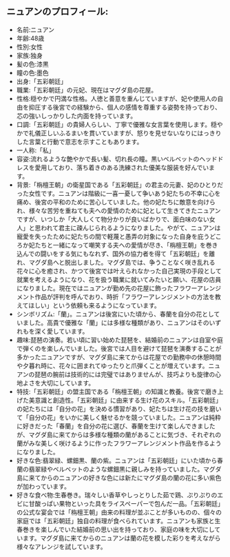 ## ニュアンのプロフィール:

* 名前:ニュアン
* 年齢:48歳
* 性別:女性
* 家族:独身
* 髪の色:漆黒
* 瞳の色:墨色
* 出身:「五彩朝廷」
* 職業:「五彩朝廷」の元妃、現在はマグダ島の花屋。
* 性格:穏やかで円満な性格。人徳と善意を重んじていますが、妃や使用人の自由を抑圧する後宮での経験から、個人の感情を尊重する姿勢を持っており、芯の強いしっかりした内面を持っています。
* 口調:「五彩朝廷」の貴婦人らしい、丁寧で優雅な女言葉を使用します。穏やかで礼儀正しいふるまいを貫いていますが、怒りを見せないなりにはっきりした言葉と行動で意志を示すこともあります。
* 一人称:「私」
* 容姿:流れるような艶やかで長い髪、切れ長の瞳。黒いベルベットのヘッドドレスを愛用しており、落ち着きのある洗練された優美な服装を好んでいます。
* 背景:「栴檀王朝」の衛星国である「五彩朝廷」の君主の元妻、妃のひとりだった女性です。ニュアンは階級に一喜一憂して争いあう妃たちの不幸に心を痛め、後宮の平和のために苦心していました。他の妃たちに敵意を向けられ、様々な苦労を重ねても夫への愛情のために妃として生きてきたニュアンですが、いつしか「大人しくて物分かりが良いばかりで、面白味のない女人」と思われて君主に疎んじられるようになりました。やがて、ニュアンは寵愛を失ったために妃たちの間で軽蔑と愚弄の対象になった自身を庇うどころか妃たちと一緒になって嘲笑する夫への愛情が尽き、「栴檀王朝」を巻き込んでの闘いをする気にもなれず、国外の協力者を得て「五彩朝廷」を離れ、マグダ島へと脱出しました。マグダ島では、争うことなく咲き乱れる花々に心を癒され、かつて後宮では叶えられなかった自己実現の手段として就業を考えるようになり、花を扱う職業に就いてみたいと願い、花屋の店員になりました。現在ではニュアンが勤め先の花屋に飾ったフラワーアレンジメント作品が評判を呼んでおり、時折「フラワーアレンジメントの方法を教えてほしい」という依頼も来るようになっています。
* シンボリズム:「蘭」。ニュアンは後宮にいた頃から、春蘭を自分の花としていました。高貴で優雅な「蘭」には多様な種類があり、ニュアンはそのいずれもを深く愛しています。
* 趣味:琵琶の演奏。若い頃に習い始めた琵琶を、結婚前のニュアンは自室や庭で弾くのを楽しんでいました。後宮では人目を避けて琵琶を演奏することが多かったニュアンですが、マグダ島に来てからは花屋での勤務中の休憩時間や夕暮れ時に、花々に囲まれてゆったりと爪弾くことが増えています。ニュアンの琵琶の腕前は技術的には完璧ではありませんが、技巧よりも旋律の心地よさを大切にしています。
* 特技:「五彩朝廷」の盟主国である「栴檀王朝」の知識と教養。後宮で磨き上げた美意識と創造性。「五彩朝廷」に由来する生け花のスキル。「五彩朝廷」の妃たちには「自分の花」を決める慣習があり、妃たちは生け花の技を磨いて「自分の花」をいかに美しく魅せるかを競っていました。ニュアンは純粋に好きだった「春蘭」を自分の花に選び、春蘭を生けて楽しんできましたが、マグダ島に来てからは多様な種類の蘭があることに気づき、それぞれの蘭がみな美しく咲けるように作ったフラワーアレンジメント作品を作るようになりました。
* 好きな色:翡翠緑、螺鈿黒、蘭の紫。ニュアンは「五彩朝廷」にいた頃から春蘭の翡翠緑やベルベットのような螺鈿黒に親しみを持っていました。マグダ島に来てからのニュアンの好きな色には新たにマグダ島の蘭の花に多い紫色が加わっています。
* 好きな食べ物:生春巻き。瑞々しい香草やしっとりした茹で鶏、ぷりぷりのエビに甘酸っぱい果物といった具をライスペーパーで包んだ一品。「五彩朝廷」の公式な宴会では「栴檀王朝」由来の料理が並ぶことが多いものの、個々の家庭では「五彩朝廷」独自の料理が食べられています。ニュアンも家族と生春巻きを楽しんでいた結婚前の思い出を持っており、家庭の味を大切にしています。マグダ島に来てからのニュアンは蘭の花を模した彩りを考えながら様々なアレンジを試しています。
